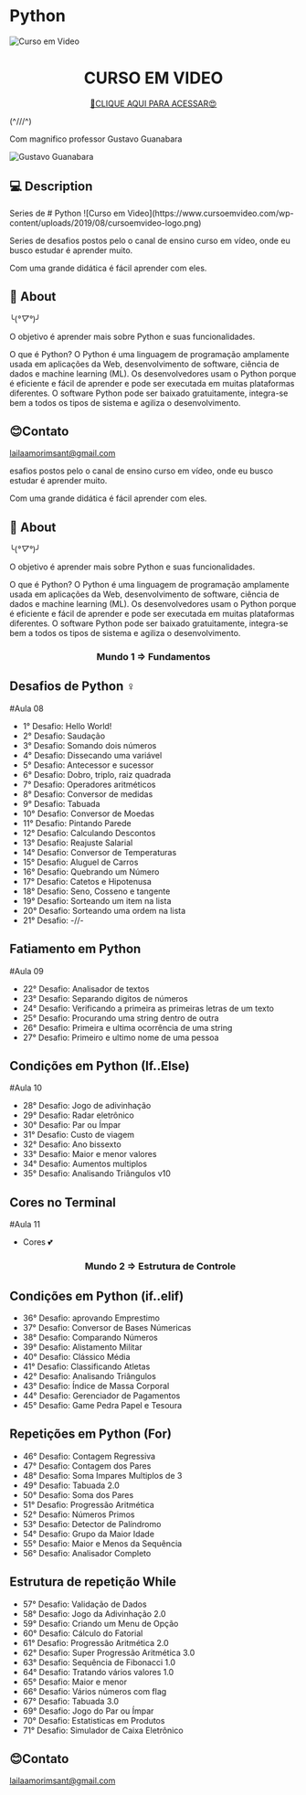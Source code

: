 # Python

![Curso em Video](https://www.cursoemvideo.com/wp-content/uploads/2019/08/cursoemvideo-logo.png)

<h1 align="center">CURSO EM VIDEO</h1>

<div align="center">

[🔗CLIQUE AQUI PARA ACESSAR😍](https://www.cursoemvideo.com/)

</div>

(^///^) <p> Com magnifico professor Gustavo Guanabara</p>

![Gustavo Guanabara](https://www.cursoemvideo.com/wp-content/uploads/2019/08/guana6.png)

## 💻 Description

<p>Series de # Python
![Curso em Video](https://www.cursoemvideo.com/wp-content/uploads/2019/08/cursoemvideo-logo.png)

<p>Series de desafios postos pelo o canal de ensino curso em vídeo, onde eu busco estudar é aprender muito.</p>

<p>Com uma grande didática é fácil aprender com eles.</p>

## 📖 About

╰(*°▽°*)╯

<p> O objetivo é aprender mais sobre Python e suas funcionalidades.

O que é Python?
O Python é uma linguagem de programação amplamente usada em aplicações da Web,
desenvolvimento de software, ciência de dados e machine learning (ML). Os desenvolvedores usam o
Python porque é eficiente e fácil de aprender e pode ser executada em muitas plataformas diferentes.
O software Python pode ser baixado gratuitamente, integra-se bem a todos os tipos de sistema e agiliza o desenvolvimento.

</p>

</p>
<p>

## 😊Contato
<lailaamorimsant@gmail.com>

esafios postos pelo o canal de ensino curso em vídeo, onde eu busco estudar é aprender muito.</p>

<p>Com uma grande didática é fácil aprender com eles.</p>

## 📖 About

╰(*°▽°*)╯

<p> O objetivo é aprender mais sobre Python e suas funcionalidades.

O que é Python?
O Python é uma linguagem de programação amplamente usada em aplicações da Web,
desenvolvimento de software, ciência de dados e machine learning (ML). Os desenvolvedores usam o
Python porque é eficiente e fácil de aprender e pode ser executada em muitas plataformas diferentes.
O software Python pode ser baixado gratuitamente, integra-se bem a todos os tipos de sistema e agiliza o desenvolvimento.

 </p>

</p>
<p>
    <h3 align="center">Mundo 1 => Fundamentos </h3>  

## Desafios de Python ‍♀️

  #Aula 08

- 1° Desafio: Hello World!
- 2° Desafio: Saudação
- 3° Desafio: Somando dois números
- 4° Desafio: Dissecando uma variável
- 5° Desafio: Antecessor e sucessor
- 6° Desafio: Dobro, triplo, raiz quadrada
- 7° Desafio: Operadores aritméticos
- 8° Desafio: Conversor de medidas
- 9° Desafio: Tabuada
- 10° Desafio: Conversor de Moedas
- 11° Desafio: Pintando Parede
- 12° Desafio: Calculando Descontos
- 13° Desafio: Reajuste Salarial
- 14° Desafio: Conversor de Temperaturas
- 15° Desafio: Aluguel de Carros
- 16° Desafio: Quebrando um Número
- 17° Desafio: Catetos e Hipotenusa
- 18° Desafio: Seno, Cosseno e tangente
- 19° Desafio: Sorteando um item na lista
- 20° Desafio: Sorteando uma ordem na lista
- 21° Desafio: -//-

## Fatiamento em Python

  #Aula 09

- 22° Desafio: Analisador de textos
- 23° Desafio: Separando digitos de números
- 24° Desafio: Verificando a primeira as primeiras letras de um texto
- 25° Desafio: Procurando uma string dentro de outra
- 26° Desafio: Primeira e ultima ocorrência de uma string
- 27° Desafio: Primeiro e ultimo nome de uma pessoa

## Condições em Python (If..Else)

  #Aula 10
  
- 28° Desafio: Jogo de adivinhação
- 29° Desafio: Radar eletrônico
- 30° Desafio: Par ou Ímpar
- 31° Desafio: Custo de viagem
- 32° Desafio: Ano bissexto
- 33° Desafio: Maior e menor valores
- 34° Desafio: Aumentos multiplos
- 35° Desafio: Analisando Triângulos v10
  
## Cores no Terminal

  #Aula 11

- Cores 💕

   <h3 align="center">Mundo 2 => Estrutura de Controle </h3>
   
   
## Condições em Python (if..elif)


  - 36° Desafio: aprovando Emprestimo
  - 37° Desafio: Conversor de Bases Númericas
  - 38° Desafio: Comparando Números
  - 39° Desafio: Alistamento  Militar
  - 40° Desafio: Clássico Média
  - 41° Desafio: Classificando Atletas
  - 42° Desafio: Analisando Triângulos
  - 43° Desafio: Índice de Massa Corporal
  - 44° Desafio: Gerenciador de Pagamentos
  - 45° Desafio: Game Pedra Papel e Tesoura

## Repetições em Python (For)

  - 46° Desafio: Contagem Regressiva
  - 47° Desafio: Contagem dos Pares
  - 48° Desafio: Soma Impares Multiplos de 3 
  - 49° Desafio: Tabuada 2.0
  - 50° Desafio: Soma dos Pares
  - 51° Desafio: Progressão Aritmética
  - 52° Desafio: Números Primos 
  - 53° Desafio: Detector de Palíndromo
  - 54° Desafio: Grupo da Maior Idade
  - 55° Desafio: Maior e Menos da Sequência
  - 56° Desafio: Analisador Completo
 
## Estrutura de repetição While

  - 57° Desafio: Validação de Dados 
  - 58° Desafio: Jogo da Adivinhação 2.0
  - 59° Desafio: Criando um Menu de Opção 
  - 60° Desafio: Cálculo do Fatorial
  - 61° Desafio: Progressão Aritmética 2.0
  - 62° Desafio: Super Progressão Aritmética 3.0
  - 63° Desafio: Sequência de Fibonacci 1.0
  - 64° Desafio: Tratando vários valores 1.0
  - 65° Desafio: Maior e menor  
  - 66° Desafio: Vários números com flag 
  - 67° Desafio: Tabuada 3.0
  - 69° Desafio: Jogo do Par ou Ímpar
  - 70° Desafio: Estatisticas em Produtos 
  - 71° Desafio: Simulador de Caixa Eletrônico
  
## 😊Contato
<lailaamorimsant@gmail.com>
